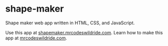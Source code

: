 # shape-maker

Shape maker web app written in HTML, CSS, and JavaScript.

Use this app at [shapemaker.mrcodeswildride.com](https://shapemaker.mrcodeswildride.com/).
Learn how to make this app at [mrcodeswildride.com](https://www.mrcodeswildride.com/).

